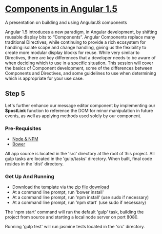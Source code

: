 # [Components in Angular 1.5](http://prezi.com/zsjz4kuliv_s/?utm_campaign=share&utm_medium=copy&rc=ex0share)
A presentation on building and using AngularJS components

Angular 1.5 introduces a new paradigm, in Angular development, by shifting reusable display bits to “Components”.
Angular Components replace many traditional Directives, while continuing to provide a rich ecosystem for handling
isolate scope and change handling, giving us the flexibility to create more modular display blocks for reuse. While
very similar to Directives, there are key differences that a developer needs to be aware of when deciding which to use
in a specific situation. This session will cover the basics of Component development, some of the differences between
Components and Directives, and some guidelines to use when determining which is appropriate for your use case.

## Step 5

Let's further enhance our message editor component by implementing our **$postLink** function to reference the DOM
for minor manipulation in future events, as well as applying methods used solely by our component.

### Pre-Requisites
- [Node & NPM](https://nodejs.org)
- [Bower](http://bower.io)

All app source is located in the 'src' directory at the root of this project. All gulp tasks are located in the 'gulp/tasks' directory.
When built, final code resides in the 'dist' directory.

### Get Up And Running
- Download the template via the [zip file download](https://github.com/cutterbl/cc-base-app-template/archive/master.zip)
- At a command line prompt, run 'bower install'
- At a command line prompt, run 'npm install' (use sudo if necessary)
- At a command line prompt, run 'npm start' (use sudo if necessary)

The 'npm start' command will run the default 'gulp' task, building the project from source and starting a local node server on port 8080.

Running 'gulp test' will run jasmine tests located in the 'src' directory.
